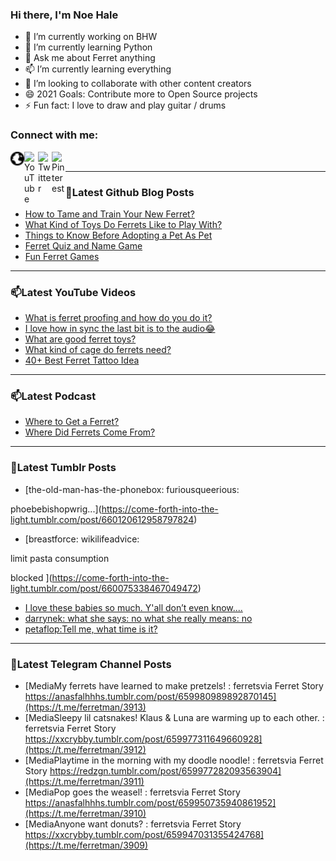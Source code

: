 ### Hi there, I'm Noe Hale

- 🔭 I’m currently working on BHW
- 🌱 I’m currently learning Python
- 💬 Ask me about Ferret anything
- 📫 I’m currently learning everything
- 🔭 I’m looking to collaborate with other content creators
- 😄 2021 Goals: Contribute more to Open Source projects
- ⚡ Fun fact: I love to draw and play guitar / drums

### Connect with me:

[<img align="left" alt="ferretvoice.com" width="22px" src="https://raw.githubusercontent.com/iconic/open-iconic/master/svg/globe.svg" />](https://ferretvoice.com)
[<img align="left" alt="YouTube" width="22px" src="https://cdn.jsdelivr.net/npm/simple-icons@v3/icons/youtube.svg" />](https://www.youtube.com/channel/UCk665XTfaMLVwFVWUmgnDiw)
[<img align="left" alt="Twitter" width="22px" src="https://cdn.jsdelivr.net/npm/simple-icons@v3/icons/twitter.svg" />](https://twitter.com/voiceferret)
[<img align="left" alt="Pinterest" width="22px" src="https://cdn.jsdelivr.net/npm/simple-icons@v3/icons/pinterest.svg" />](https://www.pinterest.com/voiceferret/)

<br />

---
### 🔭Latest Github Blog Posts
<!-- GITHUB:START -->
- [How to Tame and Train Your New Ferret?](http://noehale.github.io/how-to-tame-and-train-your-new-ferret/)
- [What Kind of Toys Do Ferrets Like to Play With?](http://noehale.github.io/what-kind-of-toys-do-ferrets-like-to-play-with/)
- [Things to Know Before Adopting a Pet As Pet](http://noehale.github.io/things-to-know-before-adopting-a-pet-as-pet/)
- [Ferret Quiz and Name Game](http://noehale.github.io/ferret-quiz/)
- [Fun Ferret Games](http://noehale.github.io/fun-ferret-games/)
<!-- GITHUB:END -->
---
### 📫Latest YouTube Videos

<!-- YOUTUBE:START -->
- [What is ferret proofing and how do you do it?](https://www.youtube.com/watch?v=81Syh_DJBQQ)
- [I love how in sync the last bit is to the audio😂](https://www.youtube.com/watch?v=WHBeGHwSlGY)
- [What are good ferret toys?](https://www.youtube.com/watch?v=tPxRilBzc0s)
- [What kind of cage do ferrets need?](https://www.youtube.com/watch?v=xzz6hC3sR5A)
- [40+ Best Ferret Tattoo Idea](https://www.youtube.com/watch?v=KIKqduR6Xcs)
<!-- YOUTUBE:END -->

---
### 📫Latest Podcast

<!-- PODCAST:START -->
- [Where to Get a Ferret?](https://anchor.fm/ferretvoice/episodes/Where-to-Get-a-Ferret-erurfu)
- [Where Did Ferrets Come From?](https://anchor.fm/ferretvoice/episodes/Where-Did-Ferrets-Come-From-eruq8g)
<!-- PODCAST:END -->
---
### 📝Latest Tumblr Posts

<!-- TUMBLR:START -->
- [the-old-man-has-the-phonebox:
furiousqueerious:

phoebebishopwrig...](https://come-forth-into-the-light.tumblr.com/post/660120612958797824)
- [breastforce:
wikilifeadvice:

limit pasta consumption

blocked
](https://come-forth-into-the-light.tumblr.com/post/660075338467049472)
- [I love these babies so much. Y'all don’t even know....](https://come-forth-into-the-light.tumblr.com/post/660052686017789952)
- [darrynek:
what she says: no
what she really means: no
](https://come-forth-into-the-light.tumblr.com/post/660030036466909184)
- [petaflop:Tell me, what time is it?](https://come-forth-into-the-light.tumblr.com/post/659984739413999616)
<!-- TUMBLR:END -->
---
### 📝Latest Telegram Channel Posts

<!-- TELEGRAM:START -->
- [MediaMy ferrets have learned to make pretzels! : ferretsvia Ferret Story https://anasfalhhhs.tumblr.com/post/659980989892870145](https://t.me/ferretman/3913)
- [MediaSleepy lil catsnakes! Klaus & Luna are warming up to each other. : ferretsvia Ferret Story https://xxcrybby.tumblr.com/post/659977311649660928](https://t.me/ferretman/3912)
- [MediaPlaytime in the morning with my doodle noodle! : ferretsvia Ferret Story https://redzgn.tumblr.com/post/659977282093563904](https://t.me/ferretman/3911)
- [MediaPop goes the weasel! : ferretsvia Ferret Story https://anasfalhhhs.tumblr.com/post/659950735940861952](https://t.me/ferretman/3910)
- [MediaAnyone want donuts? : ferretsvia Ferret Story https://xxcrybby.tumblr.com/post/659947031355424768](https://t.me/ferretman/3909)
<!-- TELEGRAM:END -->
